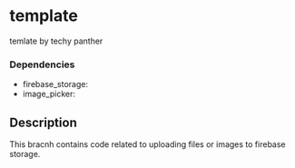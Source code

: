 # template

temlate by techy panther

### Dependencies
- firebase_storage: 
- image_picker: 


## Description
This bracnh contains code related to uploading files or images to firebase storage.
